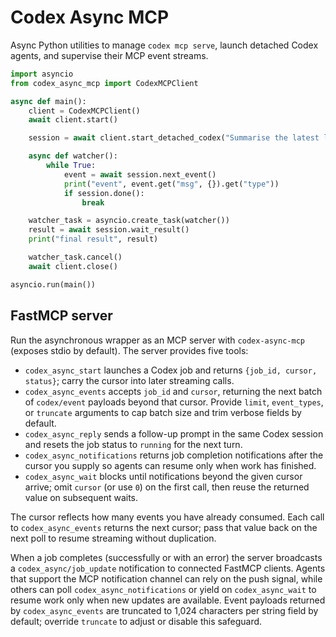 # Codex Async MCP

Async Python utilities to manage `codex mcp serve`, launch detached Codex agents,
and supervise their MCP event streams.

```python
import asyncio
from codex_async_mcp import CodexMCPClient

async def main():
    client = CodexMCPClient()
    await client.start()

    session = await client.start_detached_codex("Summarise the latest logs")

    async def watcher():
        while True:
            event = await session.next_event()
            print("event", event.get("msg", {}).get("type"))
            if session.done():
                break

    watcher_task = asyncio.create_task(watcher())
    result = await session.wait_result()
    print("final result", result)

    watcher_task.cancel()
    await client.close()

asyncio.run(main())
```

## FastMCP server

Run the asynchronous wrapper as an MCP server with `codex-async-mcp` (exposes
stdio by default). The server provides five tools:

- `codex_async_start` launches a Codex job and returns `{job_id, cursor, status}`;
  carry the cursor into later streaming calls.
- `codex_async_events` accepts `job_id` and `cursor`, returning the next batch
  of `codex/event` payloads beyond that cursor. Provide `limit`,
  `event_types`, or `truncate` arguments to cap batch size and trim verbose
  fields by default.
- `codex_async_reply` sends a follow-up prompt in the same Codex session and
  resets the job status to `running` for the next turn.
- `codex_async_notifications` returns job completion notifications after the
  cursor you supply so agents can resume only when work has finished.
- `codex_async_wait` blocks until notifications beyond the given cursor arrive;
  omit `cursor` (or use `0`) on the first call, then reuse the returned value on
  subsequent waits.

The cursor reflects how many events you have already consumed. Each call to
`codex_async_events` returns the next cursor; pass that value back on the next
poll to resume streaming without duplication.

When a job completes (successfully or with an error) the server broadcasts a
`codex_async/job_update` notification to connected FastMCP clients. Agents that
support the MCP notification channel can rely on the push signal, while others
can poll `codex_async_notifications` or yield on `codex_async_wait` to resume
work only when new updates are available. Event payloads returned by
`codex_async_events` are truncated to 1,024 characters per string field by
default; override `truncate` to adjust or disable this safeguard.
